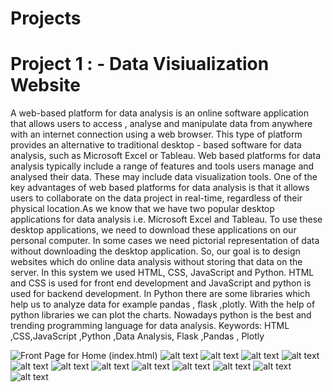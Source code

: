 # Projects

# Project 1 : - Data Visiualization Website

<p>A web-based platform for data analysis is an online software application that allows users
to access , analyse and manipulate data from anywhere with an internet connection using a
web browser. This type of platform provides an alternative to traditional desktop - based
software for data analysis, such as Microsoft Excel or Tableau. Web based platforms for data
analysis typically include a range of features and tools users manage and analysed their data.
These may include data visualization tools. One of the key advantages of web based platforms
for data analysis is that it allows users to collaborate on the data project in real-time, regardless
of their physical location.As we know that we have two popular desktop applications for data
analysis i.e. Microsoft Excel and Tableau. To use these desktop applications, we need to
download these applications on our personal computer. In some cases we need pictorial
representation of data without downloading the desktop application. So, our goal is to design
websites which do online data analysis without storing that data on the server. In this system
we used HTML, CSS, JavaScript and Python. HTML and CSS is used for front end
development and JavaScript and python is used for backend development. In Python there are
some libraries which help us to analyze data for example pandas , flask ,plotly. With the help
of python libraries we can plot the charts. Nowadays python is the best and trending
programming language for data analysis.
Keywords: HTML ,CSS,JavaScript ,Python ,Data Analysis, Flask ,Pandas , Plotly</p>

![Front Page for Home (index.html)](image.png)
![alt text](image-1.png)
![alt text](image-2.png)
![alt text](image-3.png)
![alt text](image-4.png)
![alt text](image-5.png)
![alt text](image-6.png)
![alt text](image-7.png)
![alt text](image-8.png)
![alt text](image-9.png)
![alt text](image-10.png)
![alt text](image-11.png)
![alt text](image-12.png)